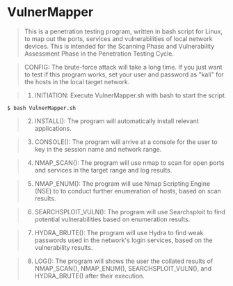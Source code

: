 # VulnerMapper

> This is a penetration testing program, written in bash script for Linux, to map out the ports, services and vulnerabilities of local network devices. This is intended for the Scanning Phase and Vulnerability Assessment Phase in the Penetration Testing Cycle.

> CONFIG: The brute-force attack will take a long time. If you just want to test if this program works, set your user and password as "kali" for the hosts in the local target network.

> 1. INITIATION: Execute VulnerMapper.sh with bash to start the script.

    $ bash VulnerMapper.sh

> 2. INSTALL(): The program will automatically install relevant applications.


> 3. CONSOLE(): The program will arrive at a console for the user to key in the session name and network range.


> 4. NMAP_SCAN(): The program will use nmap to scan for open ports and services in the target range and log results.


> 5. NMAP_ENUM(): The program will use Nmap Scripting Engine (NSE) to to conduct further enumeration of hosts, based on scan results.


> 6. SEARCHSPLOIT_VULN(): The program will use Searchsploit to find potential vulnerabilities based on enumeration results.


> 7. HYDRA_BRUTE(): The program will use Hydra to find weak passwords used in the network's login services, based on the vulnerability results.


> 8. LOG(): The program will shows the user the collated results of NMAP_SCAN(), NMAP_ENUM(), SEARCHSPLOIT_VULN(), and HYDRA_BRUTE() after their execution.


